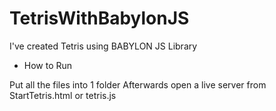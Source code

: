 # TetrisWithBabylonJS

I've created Tetris using BABYLON JS Library 

- How to Run

Put all the files into 1 folder 
Afterwards open a live server from StartTetris.html or tetris.js


